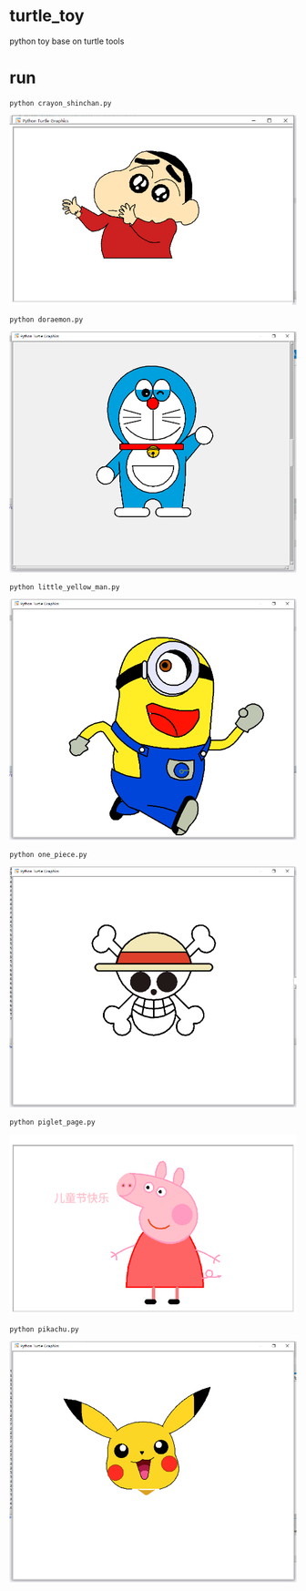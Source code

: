 # turtle_toy
python toy base on turtle tools

# run
```
python crayon_shinchan.py
```
![crayon shinchan](https://github.com/binglel/turtle_toy/blob/master/bmp/crayon_shinchan.bmp)

```
python doraemon.py
```
![doraemon](https://github.com/binglel/turtle_toy/blob/master/bmp/doraemon.bmp)
```
python little_yellow_man.py
```
![little yellow man](https://github.com/binglel/turtle_toy/blob/master/bmp/little_yellow_man.bmp)
```
python one_piece.py
```
![one piece](https://github.com/binglel/turtle_toy/blob/master/bmp/one_piece.bmp)
```
python piglet_page.py
```
![piglet page](https://github.com/binglel/turtle_toy/blob/master/bmp/piglet_page.bmp)
```
python pikachu.py
```
![pikachu](https://github.com/binglel/turtle_toy/blob/master/bmp/pikachu.bmp)
